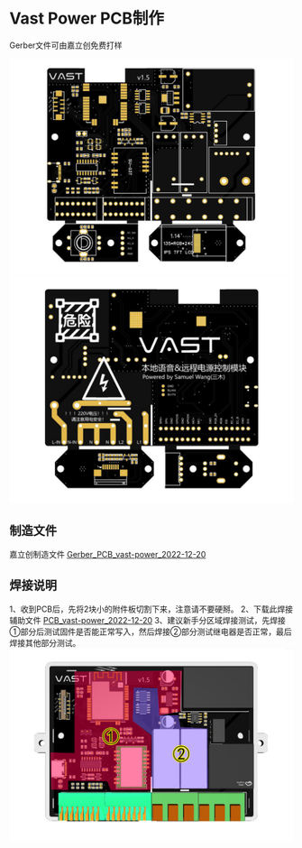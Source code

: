 # Vast Power PCB制作

Gerber文件可由嘉立创免费打样

![pcb_top](images/pcb_top.jpg)
![pcb_bottom](images/pcb_bottom.jpg)

## 制造文件

嘉立创制造文件 [Gerber_PCB_vast-power_2022-12-20](Gerber/Gerber_PCB_vast-power_2022-12-20.zip)

## 焊接说明

1、收到PCB后，先将2块小的附件板切割下来，注意请不要硬掰。
2、下载此焊接辅助文件 [PCB_vast-power_2022-12-20](Gerber/PCB_vast-power_2022-12-20.html)
3、建议新手分区域焊接测试，先焊接①部分后测试固件是否能正常写入，然后焊接②部分测试继电器是否正常，最后焊接其他部分测试。
![3D_top_view_how](images/3D_top_view_how.jpg)
